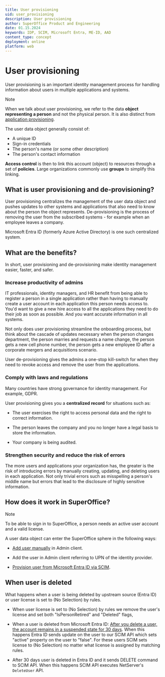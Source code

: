 ```yaml
---
title: User provisioning
uid: user_provisioning
description: User provisioning
author: SuperOffice Product and Engineering
date: 01.15.2024
keywords: IDP, SCIM, Microsoft Entra, ME-ID, AAD
content_type: concept
deployment: online
platform: web
---
```


# User provisioning

User provisioning is an important identity management process for handling information about users in multiple applications and systems.

> [!NOTE]
> When we talk about user provisioning, we refer to the data **object representing a person** and not the physical person. It is also distinct from [application provisioning][1].

The user data object generally consist of:

* A unique ID
* Sign-in credentials
* The person's name (or some other description)
* The person's contact information

**Access control** is then to link this account (object) to resources through a set of **policies**. Large organizations commonly use **groups** to simplify this linking.

## What is user provisioning and de-provisioning?

User provisioning centralizes the management of the user data object and pushes updates to other systems and applications that also need to know about the person the object represents. De-provisioning is the process of removing the user from the subscribed systems - for example when an employee leaves a company.

Microsoft Entra ID (formerly Azure Active Directory) is one such centralized system.

## What are the benefits?

In short, user provisioning and de-provisioning make identity management easier, faster, and safer.

### Increase productivity of admins

IT professionals, identity managers, and HR benefit from being able to register a person in a single application rather than having to manually create a user account in each application this person needs access to. You'd want to give a new hire access to all the applications they need to do their job as soon as possible. And you want accurate information in all systems.

Not only does user provisioning streamline the onboarding process, but think about the cascade of updates necessary when the person changes department, the person marries and requests a name change, the person gets a new cell phone number, the person gets a new employee ID after a corporate mergers and acquisitions scenario.

User de-provisioning gives the admins a one-stop kill-switch for when they need to revoke access and remove the user from the applications.

### Comply with laws and regulations

Many countries have strong governance for identity management. For example, GDPR.

User provisioning gives you a **centralized record** for situations such as:

* The user exercises the right to access personal data and the right to correct information.

* The person leaves the company and you no longer have a legal basis to store the information.

* Your company is being audited.

### Strengthen security and reduce the risk of errors

The more users and applications your organization has, the greater is the risk of introducing errors by manually creating, updating, and deleting users in each application. Not only trivial errors such as misspelling a person's middle name but errors that lead to the disclosure of highly sensitive information.

## How does it work in SuperOffice?

> [!NOTE]
> To be able to sign in to SuperOffice, a person needs an active user account and a valid license.

A user data object can enter the SuperOffice sphere in the following ways:

* [Add user manually][2] in Admin client.

* Add the user in Admin client referring to UPN of the identity provider.

* [Provision user from Microsoft Entra ID via SCIM][3].

## When user is deleted

What happens when a user is being deleted by upstream source (Entra ID) or user license is set to (No Selection) by rules.

* When user license is set to (No Selection) by rules we remove the user's license and set both "IsPersonRetired" and "Deleted" flags,

* When a user is deleted from Microsoft Entra ID: [After you delete a user, the account remains in a suspended state for 30 days](https://learn.microsoft.com/en-us/entra/fundamentals/users-restore). When this happens Entra ID sends update on the user to our SCIM API which sets "active" property on the user to "false". For these users SCIM sets license to (No Selection) no matter what license is assigned by matching rules.

* After 30 days user is deleted in Entra ID and it sends DELETE command to SCIM API. When this happens SCIM API executes NetServer's `DeleteUser` API.

<!-- Referenced links -->
[1]: ../../developer-portal/provisioning/index.md
[2]: ../user/add-user-in-admin-client.md
[3]: overview.md
